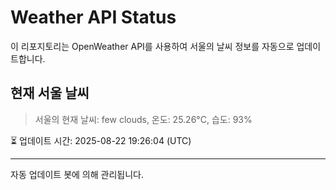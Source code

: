 
# Weather API Status

이 리포지토리는 OpenWeather API를 사용하여 서울의 날씨 정보를 자동으로 업데이트합니다.

## 현재 서울 날씨
> 서울의 현재 날씨: few clouds, 온도: 25.26°C, 습도: 93%

⏳ 업데이트 시간: 2025-08-22 19:26:04 (UTC)

---
자동 업데이트 봇에 의해 관리됩니다.
